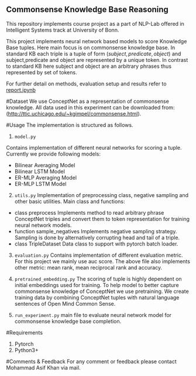 ## Commonsense Knowledge Base Reasoning 

This repository implements course project as a part of NLP-Lab offered in Intelligent Systems track at University of Bonn.

This project implements neural network based models to score Knowledge Base tuples.
Here main focus is on commonsense knowledge base. In standard KB each triple is a tuple of form $(subject,predicate,object)$ and subject,predicate and object are represented by a unique token. In contrast to standard KB here subject and object are an arbitrary phrases thus represented by set of tokens.

For further detail on methods, evaluation setup and results refer to 
[report.ipynb](https://github.com/MdAsifKhan/NLP-Project)

#Dataset
We use ConceptNet as a representation of commonsense knowledge. All data used in this experiment can be downloaded from: (http://ttic.uchicago.edu/~kgimpel/commonsense.html).


#Usage
The implementation is structured as follows.
1. ```model.py ```

Contains implementation of different neural networks for scoring a tuple. Currently we provide following models:
* Bilinear Averaging Model
* Bilinear LSTM Model
* ER-MLP Averaging Model
* ER-MLP LSTM Model

2. ```utils.py```
Implementation of preprocessing class, negative sampling and other basic utilities.
Main class and functions:
* class preprocess
Implements method to read arbitrary phrase ConceptNet triples and convert them to token representation for training neural network models. 
* function sample_negatives
Implements negative sampling strategy. Sampling is done by alternatively corrupting head and tail of a triple.
* class TripleDataset
Data class to support with pytorch batch loader.

3. ```evaluation.py```
Contains implementation of different evaluation metric. For this project we mainly use auc score. The above file also implements other metric: mean rank, mean reciprocal rank and accuracy.

4. ```pretrained_embedding.py```
The scoring of tuple is highly dependent on initial embeddings used for training. To help model to better capture commonsense knowledge of ConceptNet we use pretraining. We create training data by combining ConceptNet tuples with natural language sentences of Open Mind Common Sense. 

5. ```run_experiment.py```
main file to evaluate neural network model for commonsense knowledge base completion.

#Requirements
1. Pytorch
2. Python3+

#Comments & Feedback
For any comment or feedback please contact Mohammad Asif Khan via mail.